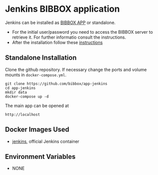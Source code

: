 # Jenkins BIBBOX application

Jenkins can be installed as [BIBBOX APP](https://bibbox.readthedocs.io/en/latest/ "BIBBOX App Store") or standalone. 

* For the initial user/password you need to access the BIBBOX server to retrieve it. For further informatio consult the instructions.
* After the installation follow these [instructions](INSTALL-APP.md)

## Standalone Installation

Clone the github repository. If necessary change the ports and volume mounts in `docker-compose.yml`.  

```
git clone https://github.com/bibbox/app-jenkins
cd app-jenkins
mkdir data
docker-compose up -d
```

The main app can be opened at 

```
http://localhost
```

## Docker Images Used 

 * [jenkins]([https://hub.docker.com/_/mysql/](https://hub.docker.com/layers/jenkins/jenkins/2.411/images/sha256-b31864140a1fe9ebb2a779b260b7360a61c41dd31aa673212549cb8b2dc99420?context=explore)https://hub.docker.com/layers/jenkins/jenkins/2.411/images/sha256-b31864140a1fe9ebb2a779b260b7360a61c41dd31aa673212549cb8b2dc99420?context=explore), official Jenkins container

## Environment Variables
  * NONE
